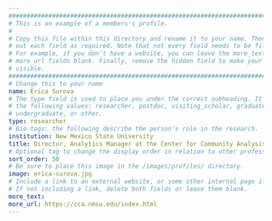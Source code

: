 ```yaml
---
################################################################################
# This is an example of a members's profile.                                   #
#                                                                              #
# Copy this file within this directory and rename it to your name. Then fill   #
# out each field as required. Note that not every field needs to be filled out.#
# For example, if you don't have a website, you can leave the more_text and    #
# more_url fields blank. Finally, remove the hidden field to make your profile #
# visible.                                                                     #
################################################################################
# Change this to your name
name: Erica Surova
# The type field is used to place you under the correct subheading. It may be of
# the following values: researcher, postdoc, visiting_scholar, graduate,
# undergraduate, or other.
type: researcher
# Bio-tags: the following describe the person's role in the research.
institution: New Mexico State University
title: Director, Analytics Manager at the Center for Community Analysis
# Optional tag to change the display order in relation to other professors
sort_order: 50
# Be sure to place this image in the /images/profiles/ directory.
image: erica-surova.jpg
# Include a link to an external website, or some other internal page if desired.
# If not including a link, delete both fields or leave them blank.
more_text: 
more_url: https://cca.nmsu.edu/index.html
---
```


